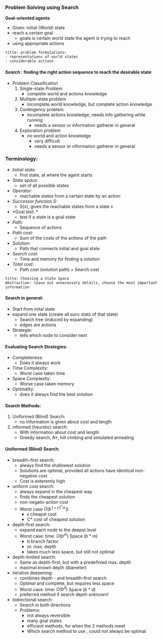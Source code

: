 ### Problem Solving using Search

**Goal-oriented agents**
- Given: initial (World) state
- reach a certain goal
	- goals is certain world state the agent is trying to reach
- using appropriate actions

```ad-note
title: problem formulations:
- representations of world states
- considerable actions
```

#### *Search :* finding the right action sequence to reach the desirable state

- Problem Classification
	1. Single-state Problem
		- complete world and actions knowledge
	2. Multiple-state problem
		- incomplete world knowledge, but complete action  knowledge
	3. Contingency problem
		- incomplete actions knowledge, needs info gathering while running
			- needs a sensor or information gatherer in general
	1. Exploration problem
		- no world and action knowledge 
			- very difficult
			- needs a sensor or niformation gatherer in general


### Terminology:
- *Initial state:*
	- first state, at where the agent starts
- *State space:*
	- set of all possible states
- *Operator:*
	- reachable states from a certain state by an action
- *Successor function S:*
	- S(x), gives the reachable states from a state x
- *Goal test: *
	-  test if a state is a goal state
- *Path:*
	- Sequence of actions
- *Path cost:*
	- Sum of the costs of the actions of the path
- *Solution:*
	- Path that connects initial and goal state
- *Search cost:*
	- Time and memory for finding a solution 
- *Total cost:*
	- Path cost (solution path) + Search cost


```ad-note
title: Choosing a State Space
Abstraction: leave out unnecessary details, choose the most important information
```

#### Search in general:

- Start from inital state
- expand one state (create all succ stats of that state)
	- Search tree (induced by expanding)
	- edges are actions
- Strategie:
	- tells which node to consider next

#### Evaluating Search Strategies:
- Completeness:
	- Does it always work
- Time Complexity:
	- Worst case taken time
- Space Complexity:
	- Worse case taken memory
- Optimality:
	- does it always find the best solution


#### Search Mathods:
1. Uniformed (Blind) Search:
	-  no Information is given about cost and length
2. informed (heurstic) search:
	- With Information about cost and length
	- Greedy search, A*, hill clmbing and simulated annealing


#### Uniformed (Blind) Search:
- breadth-first search:
	- always find the shallowest solution
	- Solutions are optimal, provided all actions have identical non-negative cost
	- Cost is exteremly high
- uniform cost search:
	- always expand in the cheapest way
	- finds the cheapest solution
	- non-negativ action cost
	- Worst case $O(b^{1+\lfloor C^* / \epsilon} \rfloor)$
		- $\epsilon$ cheapst cost
		- C* cost of cheapest solution
- depth-first search:
	- expand each node to the deepst level
	- Worst case: time: $O(b^m)$ Space $(b*m)$
		- b branch factor
		- m: max. depth
		- takes much less space, but still not optimal
- depth-limited search:
	- Same as depth-first, but with a predefinied max. depth
	- maximal known depth (diameter)
- iterative deepening:
	- combines depth - and breadth-first search
	- Optimal and complete, but requires less space
	- Worst case: time: $O(b^d)$ Space $(b*d)$
	- preferred method if search depth unknown!
- bidrectional search:
	- Search in both directions
	- Problems:
		- not always reversible
		- many goal states
		- efficient methods, for when the 2 methods meet
		- Which search method to use , could not always be optimal